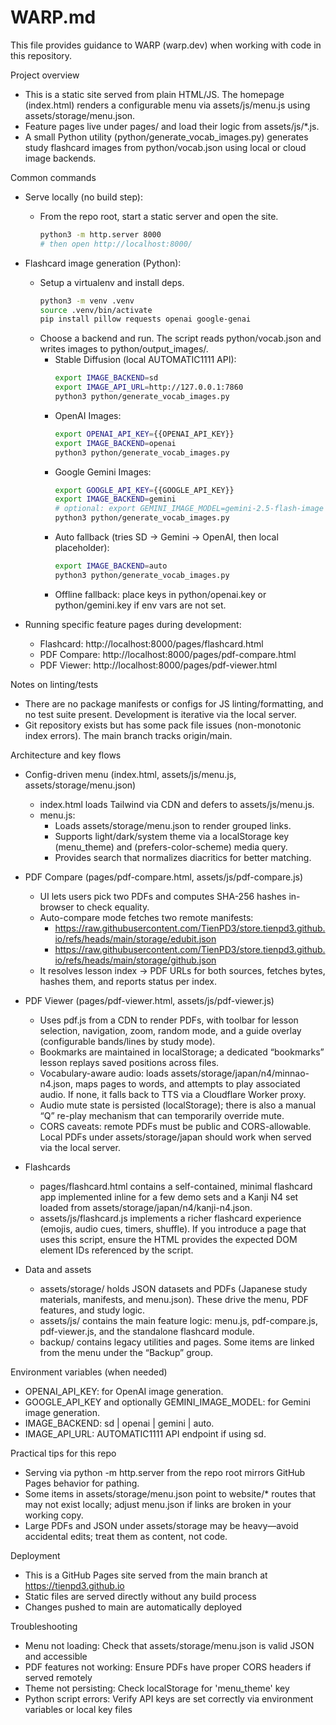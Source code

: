 # WARP.md

This file provides guidance to WARP (warp.dev) when working with code in this repository.

Project overview
- This is a static site served from plain HTML/JS. The homepage (index.html) renders a configurable menu via assets/js/menu.js using assets/storage/menu.json.
- Feature pages live under pages/ and load their logic from assets/js/*.js.
- A small Python utility (python/generate_vocab_images.py) generates study flashcard images from python/vocab.json using local or cloud image backends.

Common commands
- Serve locally (no build step):
  - From the repo root, start a static server and open the site.
    ```bash path=null start=null
    python3 -m http.server 8000
    # then open http://localhost:8000/
    ```

- Flashcard image generation (Python):
  - Setup a virtualenv and install deps.
    ```bash path=null start=null
    python3 -m venv .venv
    source .venv/bin/activate
    pip install pillow requests openai google-genai
    ```
  - Choose a backend and run. The script reads python/vocab.json and writes images to python/output_images/.
    - Stable Diffusion (local AUTOMATIC1111 API):
      ```bash path=null start=null
      export IMAGE_BACKEND=sd
      export IMAGE_API_URL=http://127.0.0.1:7860
      python3 python/generate_vocab_images.py
      ```
    - OpenAI Images:
      ```bash path=null start=null
      export OPENAI_API_KEY={{OPENAI_API_KEY}}
      export IMAGE_BACKEND=openai
      python3 python/generate_vocab_images.py
      ```
    - Google Gemini Images:
      ```bash path=null start=null
      export GOOGLE_API_KEY={{GOOGLE_API_KEY}}
      export IMAGE_BACKEND=gemini
      # optional: export GEMINI_IMAGE_MODEL=gemini-2.5-flash-image
      python3 python/generate_vocab_images.py
      ```
    - Auto fallback (tries SD → Gemini → OpenAI, then local placeholder):
      ```bash path=null start=null
      export IMAGE_BACKEND=auto
      python3 python/generate_vocab_images.py
      ```
    - Offline fallback: place keys in python/openai.key or python/gemini.key if env vars are not set.

- Running specific feature pages during development:
  - Flashcard: http://localhost:8000/pages/flashcard.html
  - PDF Compare: http://localhost:8000/pages/pdf-compare.html
  - PDF Viewer: http://localhost:8000/pages/pdf-viewer.html

Notes on linting/tests
- There are no package manifests or configs for JS linting/formatting, and no test suite present. Development is iterative via the local server.
- Git repository exists but has some pack file issues (non-monotonic index errors). The main branch tracks origin/main.

Architecture and key flows
- Config-driven menu (index.html, assets/js/menu.js, assets/storage/menu.json)
  - index.html loads Tailwind via CDN and defers to assets/js/menu.js.
  - menu.js:
    - Loads assets/storage/menu.json to render grouped links.
    - Supports light/dark/system theme via a localStorage key (menu_theme) and (prefers-color-scheme) media query.
    - Provides search that normalizes diacritics for better matching.

- PDF Compare (pages/pdf-compare.html, assets/js/pdf-compare.js)
  - UI lets users pick two PDFs and computes SHA-256 hashes in-browser to check equality.
  - Auto-compare mode fetches two remote manifests:
    - https://raw.githubusercontent.com/TienPD3/store.tienpd3.github.io/refs/heads/main/storage/edubit.json
    - https://raw.githubusercontent.com/TienPD3/store.tienpd3.github.io/refs/heads/main/storage/github.json
  - It resolves lesson index → PDF URLs for both sources, fetches bytes, hashes them, and reports status per index.

- PDF Viewer (pages/pdf-viewer.html, assets/js/pdf-viewer.js)
  - Uses pdf.js from a CDN to render PDFs, with toolbar for lesson selection, navigation, zoom, random mode, and a guide overlay (configurable bands/lines by study mode).
  - Bookmarks are maintained in localStorage; a dedicated “bookmarks” lesson replays saved positions across files.
  - Vocabulary-aware audio: loads assets/storage/japan/n4/minnao-n4.json, maps pages to words, and attempts to play associated audio. If none, it falls back to TTS via a Cloudflare Worker proxy.
  - Audio mute state is persisted (localStorage); there is also a manual “Q” re-play mechanism that can temporarily override mute.
  - CORS caveats: remote PDFs must be public and CORS-allowable. Local PDFs under assets/storage/japan should work when served via the local server.

- Flashcards
  - pages/flashcard.html contains a self-contained, minimal flashcard app implemented inline for a few demo sets and a Kanji N4 set loaded from assets/storage/japan/n4/kanji-n4.json.
  - assets/js/flashcard.js implements a richer flashcard experience (emojis, audio cues, timers, shuffle). If you introduce a page that uses this script, ensure the HTML provides the expected DOM element IDs referenced by the script.

- Data and assets
  - assets/storage/ holds JSON datasets and PDFs (Japanese study materials, manifests, and menu.json). These drive the menu, PDF features, and study logic.
  - assets/js/ contains the main feature logic: menu.js, pdf-compare.js, pdf-viewer.js, and the standalone flashcard module.
  - backup/ contains legacy utilities and pages. Some items are linked from the menu under the “Backup” group.

Environment variables (when needed)
- OPENAI_API_KEY: for OpenAI image generation.
- GOOGLE_API_KEY and optionally GEMINI_IMAGE_MODEL: for Gemini image generation.
- IMAGE_BACKEND: sd | openai | gemini | auto.
- IMAGE_API_URL: AUTOMATIC1111 API endpoint if using sd.

Practical tips for this repo
- Serving via python -m http.server from the repo root mirrors GitHub Pages behavior for pathing.
- Some items in assets/storage/menu.json point to website/* routes that may not exist locally; adjust menu.json if links are broken in your working copy.
- Large PDFs and JSON under assets/storage may be heavy—avoid accidental edits; treat them as content, not code.

Deployment
- This is a GitHub Pages site served from the main branch at https://tienpd3.github.io
- Static files are served directly without any build process
- Changes pushed to main are automatically deployed

Troubleshooting
- Menu not loading: Check that assets/storage/menu.json is valid JSON and accessible
- PDF features not working: Ensure PDFs have proper CORS headers if served remotely
- Theme not persisting: Check localStorage for 'menu_theme' key
- Python script errors: Verify API keys are set correctly via environment variables or local key files
